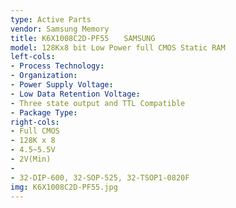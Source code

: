 ```yaml
---
type: Active Parts
vendor: Samsung Memory
title: K6X1008C2D-PF55　　SAMSUNG
model: 128Kx8 bit Low Power full CMOS Static RAM
left-cols: 
- Process Technology: 
- Organization: 
- Power Supply Voltage: 
- Low Data Retention Voltage: 
- Three state output and TTL Compatible 
- Package Type: 
right-cols: 
- Full CMOS
- 128K x 8
- 4.5~5.5V
- 2V(Min) 
- 
- 32-DIP-600, 32-SOP-525, 32-TSOP1-0820F
img: K6X1008C2D-PF55.jpg
---
```


